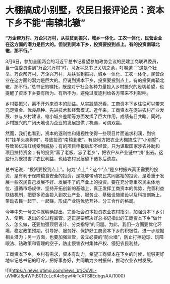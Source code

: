 # 大棚搞成小别墅，农民日报评论员：资本下乡不能“南辕北辙”

**“万企帮万村、万企兴万村，从扶贫到振兴，城乡一体化、工农一体化，民营企业在这方面的潜力是巨大的。但说到资本下乡，投资要投到点上。有的投资南辕北辙，那不行。”**

3月6日，参加全国两会的习近平总书记看望参加政协会议的民建工商联界委员，当一位委员讲到“万企兴万村”时，习近平总书记关切之余，叮嘱道：“这是个壮举。万企帮万村、万企兴万村，从扶贫到振兴，城乡一体化、工农一体化，民营企业在这方面的潜力是巨大的。但说到资本下乡，投资要投到点上。有的投资南辕北辙，那不行。”总书记的嘱托，既是对于社会各种力量投入乡村振兴的殷切希望，也提醒了资本下乡要有所为、有所不为，避免过度逐利给各方带来不利影响。

乡村要振兴，离不开外来资本的助益。从实践情况看，工商资本下乡往往可以带来充足资金、优良品种、先进技术和经营模式。近年来，工商资本在促进农村产业发展、参与乡村建设、缩小城乡差距等方面发挥了巨大作用，成绩有目共睹。同时，乡村振兴的广阔天地也为企业的发展提供了机遇，可谓双赢。

然而，我们也看到，资本的逐利性和短视性使得一些项目片面追求利润，到农村“挂羊头卖狗肉”，导致投资“南辕北辙”。有些地方把农业大棚搞成了“小别墅”，导致18亿亩红线受到威胁；有的项目申报后却不经营，只为谋取国家涉农补助和项目扶持资金；有的投资“富了老板、忘了老乡”，把农户从产业链中“挤”出去。这些行为既损害了农民利益，也给农村发展留下诸多后遗症。

总书记说，“投资要投到点上”。何为“点上”？这个“点”是乡村振兴真正需要的投资，是有利于保障粮食安全的投资，是能够带动农民共同富裕的投资，是着重于发展一些农民自己发展不好、发展不了的产业上的投资。要在充分尊重农民主体地位、遵循市场规律、坚持开拓创新的基础上，真正发挥工商资本的优势，完善利益联结机制，把更多资金投入到农业产业、服务业、基础设施建设以及科技创新上，带动农民一起干、一起赚，形成产业链优势互补、分工合作的格局。

今年中央一号文件就明确提出，完善社会资本投资农业农村指引，加强资本下乡引入、使用、退出的全过程监管。这正是要解决好总书记指出的工商资本下乡“做什么、怎么做，还要加强顶层设计、分类指导”的问题。为此，我们一方面要优化环境，稳定政策预期，引导好、服务好、保护好工商资本下乡的积极性，进一步挖掘相关潜力；另一方面，也要加强监管，设立必要的“防火墙”，防止打擦边球、玩障眼法、钻政策和管理的空子，防止侵害农村集体产权、侵犯农民利益。

工商资本下乡，乡村有需求，资本有动力，希望工商资本在下乡的时候，能够更好地牢记总书记的叮咛，把好事办好，共同助力乡村振兴，推动农业农村发展。

![](https://inews.gtimg.com/news_bt/OoVlL-
uVMKJ8ptWPtB01ZcLcK4c5gwf4rTcXTSIIEdbgsAA/1000)

